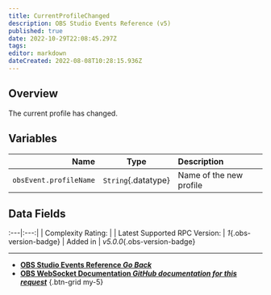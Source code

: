 ```yaml
---
title: CurrentProfileChanged
description: OBS Studio Events Reference (v5)
published: true
date: 2022-10-29T22:08:45.297Z
tags: 
editor: markdown
dateCreated: 2022-08-08T10:28:15.936Z
---
```


## Overview
The current profile has changed.

## Variables
Name | Type | Description | 
----:|:----:|:------------|
`obsEvent.profileName` | `String`{.datatype} | Name of the new profile

## Data Fields
:---|:---:|
| Complexity Rating: | <span class="stars stars--1"></span>
| Latest Supported RPC Version: | *1*{.obs-version-badge}
| Added in | *v5.0.0*{.obs-version-badge}

---

- [<i class="mdi mdi-chevron-left"></i>**OBS Studio Events Reference *Go Back***](/Broadcasters/OBS/Events)
- [<i class="mdi mdi-github"></i> **OBS WebSocket Documentation *GitHub documentation for this request***](https://github.com/obsproject/obs-websocket/blob/master/docs/generated/protocol.md#currentprofilechanged)
{.btn-grid my-5}
